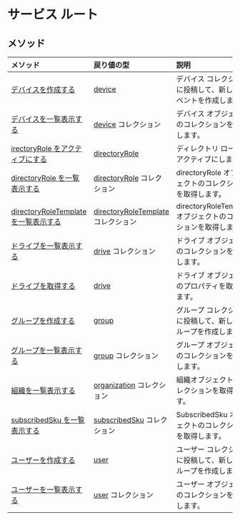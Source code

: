 # <a name="service-root"></a>サービス ルート


## <a name="methods"></a>メソッド



| メソッド           | 戻り値の型    |説明|
|:---------------|:--------|:----------|
|[デバイスを作成する](../api/device_post_devices.md) |[device](device.md)| デバイス コレクションに投稿して、新しいイベントを作成します。|
|[デバイスを一覧表示する](../api/device_list.md) | [device](device.md) コレクション |デバイス オブジェクトのコレクションを取得します。 |
|[ irectoryRole をアクティブにする](../api/directoryrole_post_directoryroles.md) | [directoryRole](directoryrole.md) |ディレクトリ ロールをアクティブにします。 |
|[directoryRole を一覧表示する](../api/directoryrole_list.md) | [directoryRole](directoryrole.md) コレクション |directoryRole オブジェクトのコレクションを取得します。 |
|[directoryRoleTemplate を一覧表示する](../api/directoryroletemplate_list.md) | [directoryRoleTemplate](directoryroletemplate.md) コレクション |directoryRoleTemplate オブジェクトのコレクションを取得します。 |
|[ドライブを一覧表示する](../api/drive_list.md) | [drive](drive.md) コレクション |ドライブ オブジェクトのコレクションを取得します。 |
|[ドライブを取得する](../api/drive_get.md) | [drive](drive.md)  |ドライブ オブジェクトのプロパティを取得します。 |
|[グループを作成する](../api/group_post_groups.md) |[group](group.md)| グループ コレクションに投稿して、新しいグループを作成します。|
|[グループを一覧表示する](../api/group_list.md) | [group](group.md) コレクション |グループ オブジェクトのコレクションを取得します。 |
|[組織を一覧表示する](../api/organization_list.md) | [organization](organization.md) コレクション |組織オブジェクトのコレクションを取得します。 |
|[subscribedSku を一覧表示する](../api/subscribedsku_list.md) | [subscribedSku](subscribedsku.md) コレクション |SubscribedSku オブジェクトのコレクションを取得します。 |
|[ユーザーを作成する](../api/user_post_users.md) |[user](user.md)| ユーザー コレクションに投稿して、新しいグループを作成します。|
|[ユーザーを一覧表示する](../api/user_list.md) | [user](user.md) コレクション |ユーザー オブジェクトのコレクションを取得します。 |

<!-- uuid: 8fcb5dbc-d5aa-4681-8e31-b001d5168d79
2015-10-25 14:57:30 UTC -->
<!-- {
  "type": "#page.annotation",
  "description": "Service root",
  "keywords": "",
  "section": "documentation",
  "tocPath": ""
}-->
